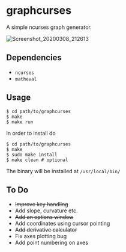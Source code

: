 # graphcurses

A simple ncurses graph generator.

![Screenshot_20200308_212613](https://user-images.githubusercontent.com/54286563/76169715-b3994d80-6183-11ea-97e0-4003239ecfe3.png)

## Dependencies

* `ncurses` 
* `matheval`

## Usage

```shell
$ cd path/to/graphcurses
$ make
$ make run
```
In order to install do
```shell
$ cd path/to/graphcurses
$ make
$ sudo make install
$ make clean # optional
```
The binary will be installed at `/usr/local/bin/`

## To Do

* ~~Improve key handling~~
* Add slope, curvature etc.
* ~~Add an options window~~
* Add coordinates using cursor pointing
* ~~Add derivative calculator~~
* Fix axes plotting bug
* Add point numbering on axes
